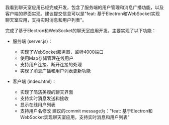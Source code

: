 我看到聊天室应用已经完成开发，包含了服务端的用户管理和消息广播功能，以及客户端的界面实现。建议提交信息可以是"feat: 基于Electron和WebSocket实现聊天室应用，支持实时消息和用户列表"。

完成了基于Electron和WebSocket的聊天室应用开发。主要实现了以下功能：

- 服务端 (server.js)：

  - 实现了WebSocket服务器，监听4000端口
  - 使用Map存储管理在线用户
  - 支持用户连接、断开连接的处理
  - 实现了消息广播和用户列表更新功能

- 客户端 (index.html)：

  - 实现了简洁美观的聊天界面
  - 支持实时消息发送和接收
  - 显示在线用户列表
  - 支持用户名修改
    建议的commit message为："feat: 基于Electron和WebSocket实现聊天室应用，支持实时消息和用户列表"
